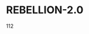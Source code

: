 # REBELLION-2.0                                                                                                          

112
